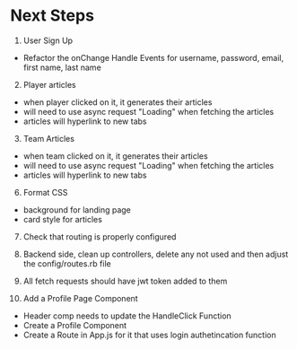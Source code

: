 # Next Steps
1. User Sign Up
- Refactor the onChange Handle Events for username, password, email, first name, last name

2. Player articles
- when player clicked on it, it generates their articles
- will need to use async request "Loading" when fetching the articles
- articles will hyperlink to new tabs

3. Team Articles
- when team clicked on it, it generates their articles
- will need to use async request "Loading" when fetching the articles
- articles will hyperlink to new tabs

6. Format CSS
- background for landing page
- card style for articles

7. Check that routing is properly configured

8. Backend side, clean up controllers, delete any not used and then adjust the config/routes.rb file

9. All fetch requests should have jwt token added to them

10. Add a Profile Page Component
- Header comp needs to update the HandleClick Function
- Create a Profile Component
- Create a Route in App.js for it that uses login authetincation function
